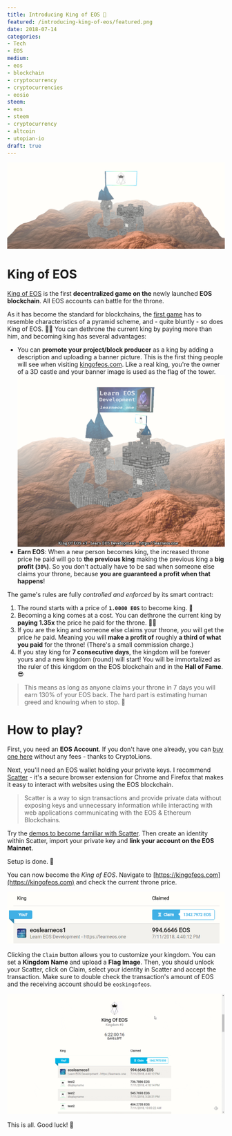 ```yaml
---
title: Introducing King of EOS 🥁
featured: /introducing-king-of-eos/featured.png
date: 2018-07-14
categories:
- Tech
- EOS
medium:
- eos
- blockchain
- cryptocurrency
- cryptocurrencies
- eosio
steem:
- eos
- steem
- cryptocurrency
- altcoin
- utopian-io
draft: true
---
```


![King Of EOS](./featured.png)

# King of EOS
[King of EOS](https://kingofeos.com) is the first **decentralized game on the** newly launched **EOS blockchain**.
All EOS accounts can battle for the throne.

As it has become the standard for blockchains, the [first game](https://kingoftheether.com) has to resemble characteristics of a pyramid scheme, and - quite bluntly - so does King of EOS. 🤴🏻
You can dethrone the current king by paying more than him, and becoming king has several advantages:
* You can **promote your project/block producer** as a king by adding a description and uploading a banner picture. This is the first thing people will see when visiting [kingofeos.com](https://kingofeos.com). Like a real king, you're the owner of a 3D castle and your banner image is used as the flag of the tower.
    ![King Of EOS](./castle.png)
* **Earn EOS**: When a new person becomes king, the increased throne price he paid will go to **the previous king** making the previous king a **big profit (`30%`)**. So you don't actually have to be sad when someone else claims your throne, because **you are guaranteed a profit when that happens**!

The game's rules are fully _controlled and enforced_ by its smart contract:

1. The round starts with a price of **`1.0000 EOS`** to become king. 👑
1. Becoming a king comes at a cost. You can dethrone the current king by **paying 1.35x** the price he paid for the throne. 🤴🏿
1. If you are the king and someone else claims your throne, _you_ will get the price _he_ paid. Meaning you will **make a profit of** roughly **a third of what you paid** for the throne! (There's a small commission charge.) 
1. If you stay king for **7 consecutive days**, the kingdom will be forever yours and a new kingdom (round) will start! You will be immortalized as the ruler of this kingdom on the EOS blockchain and in the **Hall of Fame**. 😎

> This means as long as anyone claims your throne in 7 days you will earn 130% of your EOS back. The hard part is estimating human greed and knowing when to stop. 🤑

# How to play?
First, you need an **EOS Account**. If you don't have one already, you can [buy one here](https://www.zeos.co/) without any fees - thanks to CryptoLions.

Next, you'll need an EOS wallet holding your private keys. I recommend [Scatter](https://get-scatter.com/) - it's a secure browser extension for Chrome and Firefox that makes it easy to interact with websites using the EOS blockchain.

> Scatter is a way to sign transactions and provide private data without exposing keys and unnecessary information while interacting with web applications communicating with the EOS & Ethereum Blockchains.

Try the [demos to become familiar with Scatter](http://www.demos.scatter-eos.com/#/). Then create an identity within Scatter, import your private key and **link your account on the EOS Mainnet**.

Setup is done. 🎉

You can now become the _King of EOS_. Navigate to [https://kingofeos.com](https://kingofeos.com) and check the current throne price.

![Claim Throne](./claim-price.png)

Clicking the `Claim` button allows you to customize your kingdom. You can set a **Kingdom Name** and upload a **Flag Image**.
Then, you should unlock your Scatter, click on Claim, select your identity in Scatter and accept the transaction.
Make sure to double check the transaction's amount of EOS and the receiving account should be `eoskingofeos`. 

![How to use Scatter with King of EOS](./kingofeos-scatter.gif)

This is all.
Good luck! 🤞
